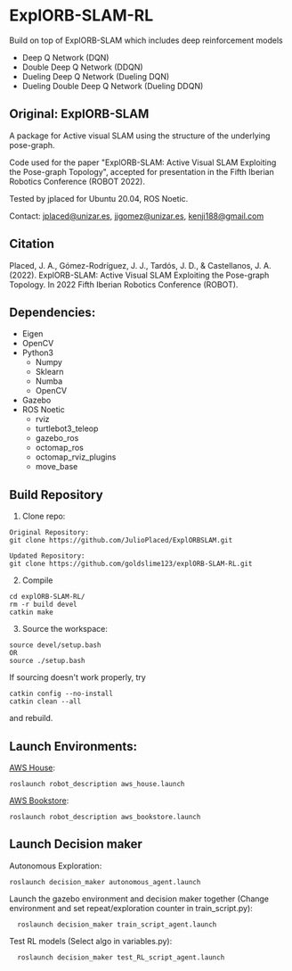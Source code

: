 ExplORB-SLAM-RL
============
Build on top of ExplORB-SLAM which includes deep reinforcement models
 - Deep Q Network (DQN)
 - Double Deep Q Network (DDQN)
 - Dueling Deep Q Network (Dueling DQN)
 - Dueling Double Deep Q Network (Dueling DDQN)

Original: ExplORB-SLAM
------------

A package for Active visual SLAM using the structure of the underlying pose-graph.

Code used for the paper "ExplORB-SLAM: Active Visual SLAM Exploiting the Pose-graph Topology", accepted for presentation in the Fifth Iberian Robotics Conference (ROBOT 2022).

Tested by jplaced for Ubuntu 20.04, ROS Noetic.

Contact: jplaced@unizar.es, jjgomez@unizar.es, kenji188@gmail.com

Citation
------------

Placed, J. A., Gómez-Rodríguez, J. J., Tardós, J. D., & Castellanos, J. A. (2022). ExplORB-SLAM: Active Visual SLAM Exploiting the Pose-graph Topology. In 2022 Fifth Iberian Robotics Conference (ROBOT).

Dependencies:
------------
- Eigen
- OpenCV
- Python3
  * Numpy
  * Sklearn
  * Numba
  * OpenCV
- Gazebo
- ROS Noetic
  * rviz
  * turtlebot3_teleop
  * gazebo_ros
  * octomap_ros
  * octomap_rviz_plugins
  * move_base

Build Repository
------------
1. Clone repo:
```
Original Repository:
git clone https://github.com/JulioPlaced/ExplORBSLAM.git

Updated Repository:
git clone https://github.com/goldslime123/explORB-SLAM-RL.git
```

2. Compile
```
cd explORB-SLAM-RL/
rm -r build devel
catkin make
```

3. Source the workspace:

  ```
  source devel/setup.bash 
  OR
  source ./setup.bash
  ```

  If sourcing doesn't work properly, try

  ```
  catkin config --no-install
  catkin clean --all
  ```

  and rebuild.


Launch Environments:
------------
  [AWS House](https://github.com/aws-robotics/aws-robomaker-small-house-world):
  ```
  roslaunch robot_description aws_house.launch
  ```
   [AWS Bookstore](https://github.com/aws-robotics/aws-robomaker-small-house-world](https://github.com/aws-robotics/aws-robomaker-bookstore-world)):
  ```
  roslaunch robot_description aws_bookstore.launch
  ```

Launch Decision maker
------------
Autonomous Exploration:
  ```
  roslaunch decision_maker autonomous_agent.launch
  ```
Launch the gazebo environment and decision maker together (Change environment and set repeat/exploration counter in train_script.py):
```
  roslaunch decision_maker train_script_agent.launch
  ```
Test RL models (Select algo in variables.py):
```
  roslaunch decision_maker test_RL_script_agent.launch
  ```


